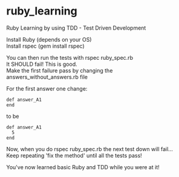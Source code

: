 # ruby_learning
Ruby Learning by using TDD - Test Driven Development

Install Ruby (depends on your OS)  
Install rspec (gem install rspec)

You can then run the tests with rspec ruby_spec.rb  
It SHOULD fail!  This is good.  
Make the first failure pass by changing the  
    answers_without_answers.rb file

For the first answer one change:

    def answer_A1
    end

to be

    def answer_A1
      5
    end

Now, when you do rspec ruby_spec.rb the next test down will fail...  
Keep repeating 'fix the method' until all the tests pass!  

You've now learned basic Ruby and TDD while you were at it!
